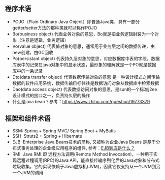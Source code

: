 ## 程序术语
* POJO（Plain Ordinary Java Object）即普通Java类，具有一部分getter/setter方法的那种类就可以称作POJO
* Bo(business object) 代表业务对象的意思，Bo就是把业务逻辑封装为一个对象（注意是逻辑，业务逻辑）
* Vo(value object) 代表值对象的意思，通常用于业务层之间的数据传递，由new创建，由GC回收
* Po(persistant object) 代表持久层对象的意思，对应数据库中表的字段，数据库表中的记录在java对象中的显示状态，最形象的理解就是一个PO就是数据库中的一条记录
* Dto(data transfer object) 代表数据传输对象的意思 是一种设计模式之间传输数据的软件应用系统，数据传输目标往往是数据访问对象从数据库中检索数据
* Dao(data access object) 代表数据访问对象的意思，是sun的一个标准j2ee设计模式的接口之一，负责持久层的操作
* 什么是java bean？参考：https://www.zhihu.com/question/19773379

## 框架和组件术语
* SSM: Spring + Spring MVC/ Spring Boot + MyBatis
* SSH: Struts2 + Spring + Hibernate
* EJB: Enterprise Java Beans技术的简称, 又被称为企业Java Beans 是基于分布式事务处理的企业级应用程序的组件, 参考：[EJB到底是什么？](https://blog.csdn.net/kouzhaokui/article/details/89176541)
* RMI:  Java RMI 即 远程方法调用(Remote Method Invocation)，一种用于实现远程过程调用(RPC)的Java API，能直接传输序列化后的Java对象和分布式垃圾收集。它的实现依赖于Java虚拟机(JVM)，因此它仅支持从一个JVM到另一个JVM的调用

